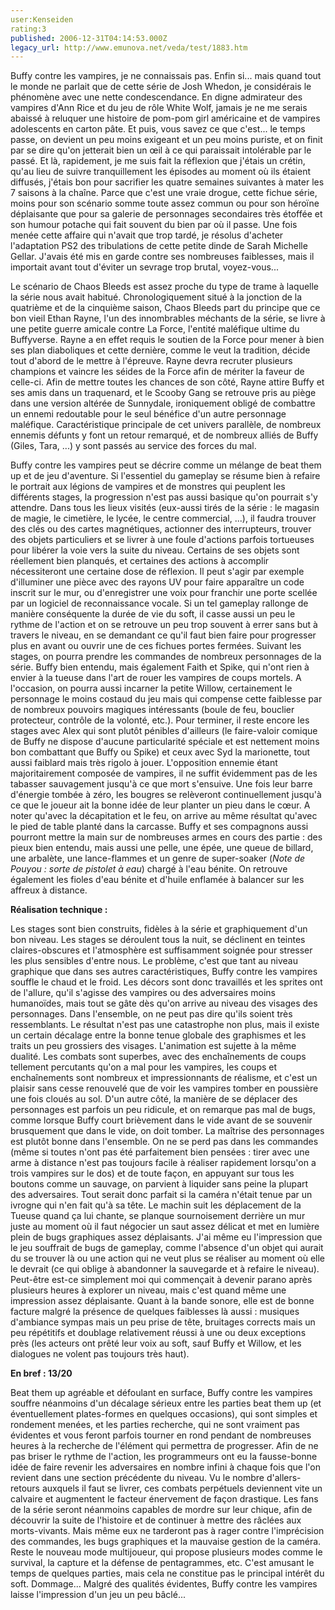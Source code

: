 ```yaml
---
user:Kenseiden
rating:3
published: 2006-12-31T04:14:53.000Z
legacy_url: http://www.emunova.net/veda/test/1883.htm
---
```

Buffy contre les vampires, je ne connaissais pas. Enfin si... mais quand tout le monde ne parlait que de cette série de Josh Whedon, je considérais le phénomène avec une nette condescendance. En digne admirateur des vampires d'Ann Rice et du jeu de rôle White Wolf, jamais je ne me serais abaissé à reluquer une histoire de pom-pom girl américaine et de vampires adolescents en carton pâte. Et puis, vous savez ce que c'est... le temps passe, on devient un peu moins exigeant et un peu moins puriste, et on finit par se dire qu'on jetterait bien un œil à ce qui paraissait intolérable par le passé. Et là, rapidement, je me suis fait la réflexion que j'étais un crétin, qu'au lieu de suivre tranquillement les épisodes au moment où ils étaient diffusés, j'étais bon pour sacrifier les quatre semaines suivantes à mater les 7 saisons à la chaîne. Parce que c'est une vraie drogue, cette fichue série, moins pour son scénario somme toute assez commun ou pour son héroïne déplaisante que pour sa galerie de personnages secondaires très étoffée et son humour potache qui fait souvent du bien par où il passe. Une fois menée cette affaire qui n'avait que trop tardé, je résolus d'acheter l'adaptation PS2 des tribulations de cette petite dinde de Sarah Michelle Gellar. J'avais été mis en garde contre ses nombreuses faiblesses, mais il importait avant tout d'éviter un sevrage trop brutal, voyez-vous...  

  

Le scénario de Chaos Bleeds est assez proche du type de trame à laquelle la série nous avait habitué. Chronologiquement situé à la jonction de la quatrième et de la cinquième saison, Chaos Bleeds part du principe que ce bon vieil Ethan Rayne, l'un des innombrables méchants de la série, se livre à une petite guerre amicale contre La Force, l'entité maléfique ultime du Buffyverse. Rayne a en effet requis le soutien de la Force pour mener à bien ses plan diaboliques et cette dernière, comme le veut la tradition, décide tout d'abord de le mettre à l'épreuve. Rayne devra recruter plusieurs champions et vaincre les séides de la Force afin de mériter la faveur de celle-ci. Afin de mettre toutes les chances de son côté, Rayne attire Buffy et ses amis dans un traquenard, et le Scooby Gang se retrouve pris au piège dans une version altérée de Sunnydale, ironiquement obligé de combattre un ennemi redoutable pour le seul bénéfice d'un autre personnage maléfique. Caractéristique principale de cet univers parallèle, de nombreux ennemis défunts y font un retour remarqué, et de nombreux alliés de Buffy (Giles, Tara, ...) y sont passés au service des forces du mal.  

  

Buffy contre les vampires peut se décrire comme un mélange de beat them up et de jeu d'aventure. Si l'essentiel du gameplay se résume bien à refaire le portrait aux légions de vampires et de monstres qui peuplent les différents stages, la progression n'est pas aussi basique qu'on pourrait s'y attendre. Dans tous les lieux visités (eux-aussi tirés de la série : le magasin de magie, le cimetière, le lycée, le centre commercial, ...), il faudra trouver des clés ou des cartes magnétiques, actionner des interrupteurs, trouver des objets particuliers et se livrer à une foule d'actions parfois tortueuses pour libérer la voie vers la suite du niveau. Certains de ses objets sont réellement bien planqués, et certaines des actions à accomplir nécessiteront une certaine dose de réflexion. Il peut s'agir par exemple d'illuminer une pièce avec des rayons UV pour faire apparaître un code inscrit sur le mur, ou d'enregistrer une voix pour franchir une porte scellée par un logiciel de reconnaissance vocale. Si un tel gameplay rallonge de manière conséquente la durée de vie du soft, il casse aussi un peu le rythme de l'action et on se retrouve un peu trop souvent à errer sans but à travers le niveau, en se demandant ce qu'il faut bien faire pour progresser plus en avant ou ouvrir une de ces fichues portes fermées. Suivant les stages, on pourra prendre les commandes de nombreux personnages de la série. Buffy bien entendu, mais également Faith et Spike, qui n'ont rien à envier à la tueuse dans l'art de rouer les vampires de coups mortels. A l'occasion, on pourra aussi incarner la petite Willow, certainement le personnage le moins costaud du jeu mais qui compense cette faiblesse par de nombreux pouvoirs magiques intéressants (boule de feu, bouclier protecteur, contrôle de la volonté, etc.). Pour terminer, il reste encore les stages avec Alex qui sont plutôt pénibles d'ailleurs (le faire-valoir comique de Buffy ne dispose d'aucune particularité spéciale et est nettement moins bon combattant que Buffy ou Spike) et ceux avec Syd la marionette, tout aussi faiblard mais très rigolo à jouer. L'opposition ennemie étant majoritairement composée de vampires, il ne suffit évidemment pas de les tabasser sauvagement jusqu'à ce que mort s'ensuive. Une fois leur barre d'énergie tombée à zéro, les bougres se relèveront continuellement jusqu'à ce que le joueur ait la bonne idée de leur planter un pieu dans le cœur. A noter qu'avec la décapitation et le feu, on arrive au même résultat qu'avec le pied de table planté dans la carcasse. Buffy et ses compagnons aussi pourront mettre la main sur de nombreuses armes en cours des partie : des pieux bien entendu, mais aussi une pelle, une épée, une queue de billard, une arbalète, une lance-flammes et un genre de super-soaker (_Note de Pouyou : sorte de pistolet à eau_) chargé à l'eau bénite. On retrouve également les fioles d'eau bénite et d'huile enflamée à balancer sur les affreux à distance.  

  

**Réalisation technique :**  

Les stages sont bien construits, fidèles à la série et graphiquement d'un bon niveau. Les stages se déroulent tous la nuit, se déclinent en teintes claires-obscures et l'atmosphère est suffisamment soignée pour stresser les plus sensibles d'entre nous. Le problème, c'est que tant au niveau graphique que dans ses autres caractéristiques, Buffy contre les vampires souffle le chaud et le froid. Les décors sont donc travaillés et les sprites ont de l'allure, qu'il s'agisse des vampires ou des adversaires moins humanoïdes, mais tout se gâte dès qu'on arrive au niveau des visages des personnages. Dans l'ensemble, on ne peut pas dire qu'ils soient très ressemblants. Le résultat n'est pas une catastrophe non plus, mais il existe un certain décalage entre la bonne tenue globale des graphismes et les traits un peu grossiers des visages. L'animation est sujette à la même dualité. Les combats sont superbes, avec des enchaînements de coups tellement percutants qu'on a mal pour les vampires, les coups et enchaînements sont nombreux et impressionnants de réalisme, et c'est un plaisir sans cesse renouvelé que de voir les vampires tomber en poussière une fois cloués au sol. D'un autre côté, la manière de se déplacer des personnages est parfois un peu ridicule, et on remarque pas mal de bugs, comme lorsque Buffy court brièvement dans le vide avant de se souvenir brusquement que dans le vide, on doit tomber. La maîtrise des personnages est plutôt bonne dans l'ensemble. On ne se perd pas dans les commandes (même si toutes n'ont pas été parfaitement bien pensées : tirer avec une arme à distance n'est pas toujours facile à réaliser rapidement lorsqu'on a trois vampires sur le dos) et de toute façon, en appuyant sur tous les boutons comme un sauvage, on parvient à liquider sans peine la plupart des adversaires. Tout serait donc parfait si la caméra n'était tenue par un ivrogne qui n'en fait qu'à sa tête. Le machin suit les déplacement de la Tueuse quand ça lui chante, se planque sournoisement derrière un mur juste au moment où il faut négocier un saut assez délicat et met en lumière plein de bugs graphiques assez déplaisants. J'ai même eu l'impression que le jeu souffrait de bugs de gameplay, comme l'absence d'un objet qui aurait du se trouver là ou une action qui ne veut plus se réaliser au moment où elle le devrait (ce qui oblige à abandonner la sauvegarde et à refaire le niveau). Peut-être est-ce simplement moi qui commençait à devenir parano après plusieurs heures à explorer un niveau, mais c'est quand même une impression assez déplaisante. Quant à la bande sonore, elle est de bonne facture malgré la présence de quelques faiblesses là aussi : musiques d'ambiance sympas mais un peu prise de tête, bruitages corrects mais un peu répétitifs et doublage relativement réussi à une ou deux exceptions près (les acteurs ont prêté leur voix au soft, sauf Buffy et Willow, et les dialogues ne volent pas toujours très haut).  

  

**En bref : 13/20**  

Beat them up agréable et défoulant en surface, Buffy contre les vampires souffre néanmoins d'un décalage sérieux entre les parties beat them up (et éventuellement plates-formes en quelques occasions), qui sont simples et rondement menées, et les parties recherche, qui ne sont vraiment pas évidentes et vous feront parfois tourner en rond pendant de nombreuses heures à la recherche de l'élément qui permettra de progresser. Afin de ne pas briser le rythme de l'action, les programmeurs ont eu la fausse-bonne idée de faire revenir les adversaires en nombre infini à chaque fois que l'on revient dans une section précédente du niveau. Vu le nombre d'allers-retours auxquels il faut se livrer, ces combats perpétuels deviennent vite un calvaire et augmentent le facteur énervement de façon drastique. Les fans de la série seront néanmoins capables de mordre sur leur chique, afin de découvrir la suite de l'histoire et de continuer à mettre des râclées aux morts-vivants. Mais même eux ne tarderont pas à rager contre l'imprécision des commandes, les bugs graphiques et la mauvaise gestion de la caméra. Reste le nouveau mode multijoueur, qui propose plusieurs modes comme le survival, la capture et la défense de pentagrammes, etc. C'est amusant le temps de quelques parties, mais cela ne constitue pas le principal intérêt du soft. Dommage... Malgré des qualités évidentes, Buffy contre les vampires laisse l'impression d'un jeu un peu bâclé...